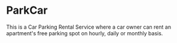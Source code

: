 # ParkCar
This is a Car Parking Rental Service where a car owner can rent an apartment's free parking spot on hourly, daily or monthly basis.
